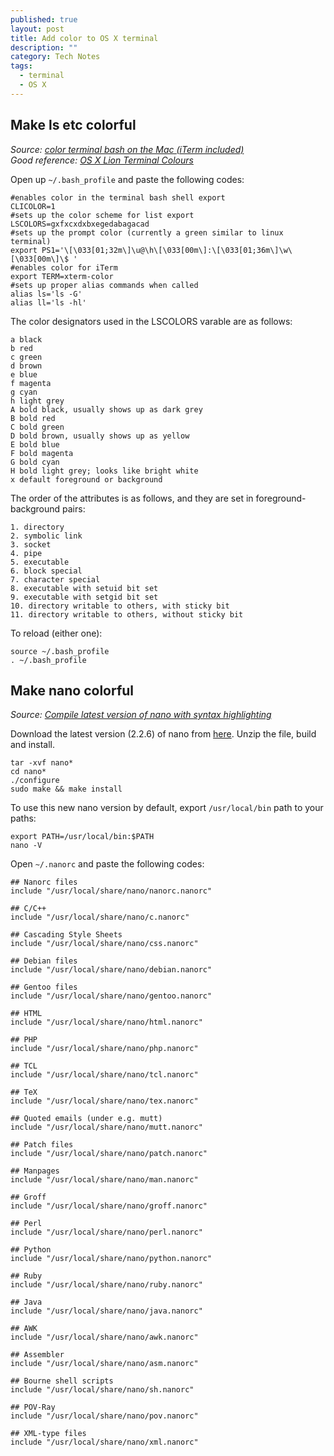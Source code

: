 ```yaml
---
published: true
layout: post
title: Add color to OS X terminal
description: ""
category: Tech Notes
tags: 
  - terminal
  - OS X
---
```



## Make ls etc colorful 

*Source: [color terminal bash on the Mac (iTerm included)](http://blog.imzaid.com/color-terminal-bash-on-the-mac-iterm-included "color terminal bash on the Mac (iTerm included)")*  
*Good reference: [OS X Lion Terminal Colours](http://noiseandheat.com/blog/2011/12/os-x-lion-terminal-colours/ "OS X Lion Terminal Colours")*

Open up `~/.bash_profile` and paste the following codes:

	#enables color in the terminal bash shell export
	CLICOLOR=1
	#sets up the color scheme for list export
	LSCOLORS=gxfxcxdxbxegedabagacad
	#sets up the prompt color (currently a green similar to linux terminal)
	export PS1='\[\033[01;32m\]\u@\h\[\033[00m\]:\[\033[01;36m\]\w\[\033[00m\]\$ '
	#enables color for iTerm
	export TERM=xterm-color
	#sets up proper alias commands when called
	alias ls='ls -G'
	alias ll='ls -hl'
	
The color designators used in the LSCOLORS varable are as follows: 
	
	a black
	b red
	c green
	d brown
	e blue
	f magenta
	g cyan
	h light grey
	A bold black, usually shows up as dark grey
	B bold red
	C bold green
	D bold brown, usually shows up as yellow
	E bold blue
	F bold magenta
	G bold cyan
	H bold light grey; looks like bright white
	x default foreground or background
	
The order of the attributes is as follows, and they are set in foreground-background pairs:  
	
	1. directory
	2. symbolic link
	3. socket
	4. pipe
	5. executable
	6. block special
	7. character special
	8. executable with setuid bit set
	9. executable with setgid bit set
	10. directory writable to others, with sticky bit
	11. directory writable to others, without sticky bit
	
To reload (either one): 

	source ~/.bash_profile
	. ~/.bash_profile
	
	
## Make nano colorful

*Source: [Compile latest version of nano with syntax highlighting](http://wimpyshell.net/2012/01/18/mac-osx-lion-compile-latest-version-of-nano-with-syntax-highlighting "Compile latest version of nano with syntax highlighting")*

Download the latest version (2.2.6) of nano from [here](http://www.nano-editor.org/download.php). Unzip the file, build and install. 

	tar -xvf nano*
	cd nano*
	./configure
	sudo make && make install
	
To use this new nano version by default, export `/usr/local/bin` path to your paths:

	export PATH=/usr/local/bin:$PATH
	nano -V
	
Open `~/.nanorc` and paste the following codes:

	## Nanorc files
	include "/usr/local/share/nano/nanorc.nanorc"
	
	## C/C++
	include "/usr/local/share/nano/c.nanorc"
	
	## Cascading Style Sheets
	include "/usr/local/share/nano/css.nanorc"
	
	## Debian files
	include "/usr/local/share/nano/debian.nanorc"
	
	## Gentoo files
	include "/usr/local/share/nano/gentoo.nanorc"
	
	## HTML
	include "/usr/local/share/nano/html.nanorc"
	
	## PHP
	include "/usr/local/share/nano/php.nanorc"
	
	## TCL
	include "/usr/local/share/nano/tcl.nanorc"
	
	## TeX
	include "/usr/local/share/nano/tex.nanorc"
	
	## Quoted emails (under e.g. mutt)
	include "/usr/local/share/nano/mutt.nanorc"
	
	## Patch files
	include "/usr/local/share/nano/patch.nanorc"
	
	## Manpages
	include "/usr/local/share/nano/man.nanorc"
	
	## Groff
	include "/usr/local/share/nano/groff.nanorc"
	
	## Perl
	include "/usr/local/share/nano/perl.nanorc"
	
	## Python
	include "/usr/local/share/nano/python.nanorc"
	
	## Ruby
	include "/usr/local/share/nano/ruby.nanorc"
	
	## Java
	include "/usr/local/share/nano/java.nanorc"
	
	## AWK
	include "/usr/local/share/nano/awk.nanorc"
	
	## Assembler
	include "/usr/local/share/nano/asm.nanorc"
	
	## Bourne shell scripts
	include "/usr/local/share/nano/sh.nanorc"
	
	## POV-Ray
	include "/usr/local/share/nano/pov.nanorc"
	
	## XML-type files
	include "/usr/local/share/nano/xml.nanorc"

